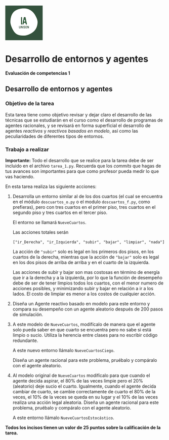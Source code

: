 ![](ia.png)
# Desarrollo de entornos y agentes
**Evaluación de competencias 1**

## Desarrollo de entornos y agentes

### Objetivo de la tarea

Esta tarea tiene como objetivo revisar y dejar claro el desarrollo de las técnicas que se estudiarán en el curso como el desarrollo de programas de agentes racionales, y se revisará en forma superficial el desarrollo de agentes *reactivos* y *reactivos basados en modelo*, así como las peculiaridades de diferentes tipos de entornos.

### Trabajo a realizar

**Importante:** Todo el desarrollo que se realice para la tarea debe de ser incluido en el archivo `tarea_1.py`. Recuerda que los *commits* que hagas de tus avances son importantes para que como profesor pueda medir lo que vas haciendo.

En esta tarea realiza las siguiente acciones:

1. Desarrolla un entorno similar al de los dos cuartos (el cual se encuentra en el módulo `doscuartos_o.py` o el modulo `doscuartos_f.py`, como prefieras), pero con tres cuartos en el primer piso, tres cuartos en el segundo piso y tres cuartos en el tercer piso.
   
   El entorno se llamará `NueveCuartos`.

   Las acciones totales serán
   
   ```
   ["ir_Derecha", "ir_Izquierda", "subir", "bajar", "limpiar", "nada"]
   ``` 
    
   La acción de `"subir"` solo es legal en los primeros dos pisos, en los cuartos de la derecha, mientras que la acción de `"bajar"` solo es legal en los dos pisos de arriba de arriba y en el cuarto de la izquierda.

   Las acciones de subir y bajar son mas costosas en término de energía que ir a la derecha y a la izquierda, por lo que la función de desempeño debe de ser de tener limpios todos los cuartos, con el menor numero de acciones posibles, y minimizando subir y bajar en relación a ir a los lados. El costo de limpiar es menor a los costos de cualquier acción.

2. Diseña un Agente reactivo basado en modelo para este entorno y compara su desempeño con un agente aleatorio después de 200 pasos de simulación.

3. A este modelo de `NueveCuartos`, modifícalo de manera que el agente solo pueda saber en que cuarto se encuentra pero no sabe si está limpio o sucio. Utiliza la herencia entre clases para no escribir código redundante.

   A este nuevo entorno llámalo `NueveCuartosCiego`.

   Diseña un agente racional para este problema, pruébalo y compáralo con el agente aleatorio.

4. Al modelo original de `NueveCuartos` modifícalo para que cuando el agente decida aspirar, el 80% de las veces limpie pero el 20% (aleatorio) deje sucio el cuarto. Igualmente, cuando el agente decida cambiar de cuarto, se cambie correctamente de cuarto el 80% de la veces, el 10% de la veces se queda en su lugar y el 10% de las veces realiza una acción legal aleatoria. Diseña un agente racional para este problema, pruébalo y compáralo con el agente aleatorio.

   A este entorno llámalo `NueveCuartosEstocástico`.

**Todos los incisos tienen un valor de 25 puntos sobre la calificación de la tarea.**

